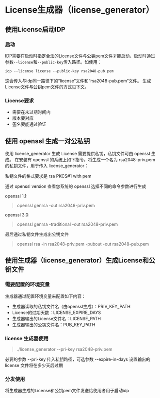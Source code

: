 # License生成器（license_generator）

## 使用License启动IDP

### 启动
IDP需要在启动时指定合法的License文件与公钥pem文件才能启动，启动时通过参数`--license`和`--public-key`传入路径。如使用：
```
idp --license license --public-key rsa2048-pub.pem
```
这会传入与idp同一路径下的“license”文件和“rsa2048-pub.pem”文件。
生成License文件与公钥pem文件的方式见下文。

### License要求
- 需要在未过期时间内
- 版本要对应
- 签名要能通过验证

## 使用 openssl 生成一对公私钥
使用 license_generator 生成 License 需要提供私钥，私钥文件可由 openssl 生成。
在安装有 openssl 的系统上如下指令，将生成一个名为 rsa2048-priv.pem 的私钥文件，用于传入 license_generator：

私钥文件的格式要求是 rsa PKCS#1 with pem

通过 openssl version 查看您系统的 openssl 选择不同的命令参数进行生成

openssl 1.1:

> openssl genrsa -out rsa2048-priv.pem

openssl 3.0:

> openssl genrsa -traditional -out rsa2048-priv.pem

最后通过私钥文件生成出公钥文件

> openssl rsa -in rsa2048-priv.pem -pubout -out rsa2048-pub.pem

## 使用生成器（license_generator）生成License和公钥文件

### 需要配置的环境变量
生成器通过配置环境变量来配置如下内容：
- 生成器读取的私钥文件名（由openssl生成）：PRIV_KEY_PATH
- License的过期天数：LICENSE_EXPIRE_DAYS
- 生成器输出的License文件名：LICENSE_PATH
- 生成器输出的公钥文件名：PUB_KEY_PATH

### license 生成器使用
> ./license_generator --pri-key rsa2048-priv.pem

必要的参数 --pri-key 传入私钥路径，可选参数 --expire-in-days 设置输出的 license 文件将在多少天后过期

### 分发使用
将生成器生成的License和公钥pem文件发送给使用者用于启动idp
